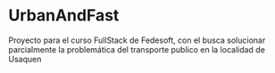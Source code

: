 # UrbanAndFast
Proyecto para el curso FullStack de Fedesoft, con el busca solucionar parcialmente la problemática del transporte publico en la localidad de Usaquen
